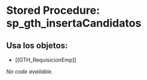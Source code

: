 # Stored Procedure: sp_gth_insertaCandidatos

## Usa los objetos:
- [[GTH_RequisicionEmp]]

*No code available.*
